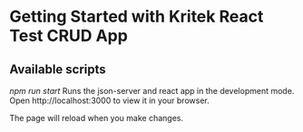 # Getting Started with Kritek React Test CRUD App

## Available scripts

_npm run start_
Runs the json-server and react app in the development mode.
Open http://localhost:3000 to view it in your browser.

The page will reload when you make changes.
